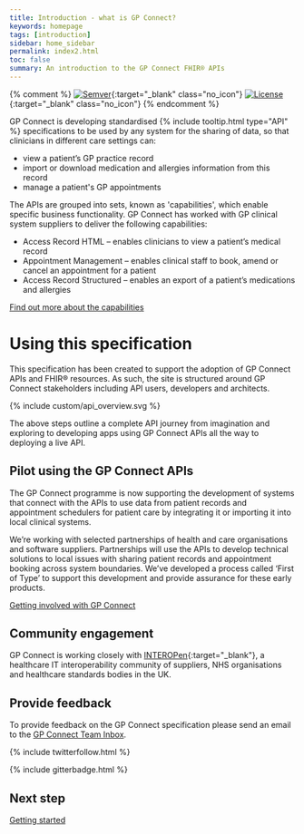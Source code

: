 ```yaml
---
title: Introduction - what is GP Connect?
keywords: homepage
tags: [introduction]
sidebar: home_sidebar
permalink: index2.html
toc: false
summary: An introduction to the GP Connect FHIR® APIs
---
```


{% comment %}
[![Semver](http://img.shields.io/badge/semver-2.0.0-yellow.svg)](http://semver.org/spec/v2.0.0.html){:target="_blank" class="no_icon"} [![License](http://img.shields.io/:license-apache2-blue.svg)](http://www.apache.org/licenses/LICENSE-2.0.html){:target="_blank" class="no_icon"} 
{% endcomment %}

<p>GP Connect is developing standardised {% include tooltip.html type="API" %} specifications to be used by any system for the sharing of data, so that clinicians in different care settings can:</p>

* view a patient’s GP practice record
* import or download medication and allergies information from this record 
*	manage a patient's GP appointments

The APIs are grouped into sets, known as 'capabilities', which enable specific business functionality. GP Connect has worked with GP clinical system suppliers to deliver the following capabilities:

*	Access Record HTML – enables clinicians to view a patient’s medical record
*	Appointment Management – enables clinical staff to book, amend or cancel an appointment for a patient
*	Access Record Structured – enables an export of a patient’s medications and allergies 

[Find out more about the capabilities](/overview_priority_capabilities.html)

# Using this specification #

This specification has been created to support the adoption of GP Connect APIs and FHIR&reg; resources. As such, the site is structured around GP Connect stakeholders including API users, developers and architects.  

{% include custom/api_overview.svg %}

The above steps outline a complete API journey from imagination and exploring to developing apps using GP Connect APIs all the way to deploying a live API.

## Pilot using the GP Connect APIs ##
The GP Connect programme is now supporting the development of systems that connect with the APIs to use data from patient records and appointment schedulers for patient care by integrating it or importing it into local clinical systems.

We’re working with selected partnerships of health and care organisations and software suppliers. Partnerships will use the APIs to develop technical solutions to local issues with sharing patient records and appointment booking across system boundaries.
We’ve developed a process called ‘First of Type’ to support this development and provide assurance for these early products.

[Getting involved with GP Connect](https://digital.nhs.uk/services/gp-connect)

## Community engagement ##
GP Connect is working closely with [INTEROPen](http://www.interopen.org/){:target="_blank"}, a healthcare IT interoperability community of suppliers, NHS organisations and healthcare standards bodies in the UK.

## Provide feedback ##
To provide feedback on the GP Connect specification please send an email to the [GP Connect Team Inbox](mailto://gpconnect@nhs.net).

{% include twitterfollow.html %}

{% include gitterbadge.html %}

## Next step ##
[Getting started](/overview_engage.html)
